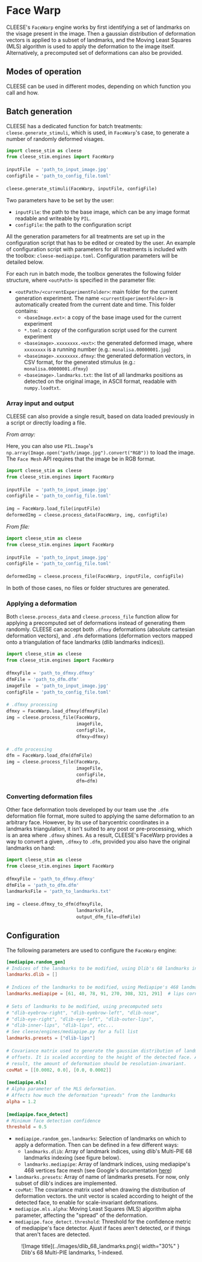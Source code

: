 # Face Warp

CLEESE's `FaceWarp` engine works by first identifying a set of landmarks on the visage present in the image. Then a gaussian distribution of
deformation vectors is applied to a subset of landmarks, and the Moving Least Squares (MLS) algorithm is used to apply the deformation to the image itself.
Alternatively, a precomputed set of deformations can also be provided.

## Modes of operation

CLEESE can be used in different modes, depending on which function you call and how. 

## Batch generation

CLEESE has a dedicated function for batch treatments: `cleese.generate_stimuli`, which is used, in `FaceWarp`'s case, to generate a number of randomly deformed visages.

``` py 
import cleese_stim as cleese
from cleese_stim.engines import FaceWarp

inputFile  = 'path_to_input_image.jpg'
configFile = 'path_to_config_file.toml'

cleese.generate_stimuli(FaceWarp, inputFile, configFile)
```

Two parameters have to be set by the user:

- `inputFile`: the path to the base image, which can be any image format readable and writeable by `PIL`.
- `configFile`: the path to the configuration script

All the generation parameters for all treatments are set up in the configuration script that has to be edited or created by the user. An example
of configuration script with parameters for all treatments is included with the toolbox: `cleese-mediapipe.toml`. Configuration parameters will be
detailed below.

For each run in batch mode, the toolbox generates the following folder structure, where `<outPath>` is specified in the parameter file:

- `<outPath>/<currentExperimentFolder>`: main folder for the current generation experiment. The name `<currentExperimentFolder>` is automatically created from the current date and time. This folder contains:
	- `<baseImage.ext>`: a copy of the base image used for the current experiment
	- `*.toml`: a copy of the configuration script used for the current experiment
	- `<baseimage>.xxxxxxxx.<ext>`: the generated deformed image, where `xxxxxxxx` is a running number (e.g.: `monalisa.00000001.jpg`)
	- `<baseimage>.xxxxxxxx.dfmxy`: the generated deformation vectors, in CSV format, for the generated stimulus (e.g.: `monalisa.00000001.dfmxy`)
	- `<baseimage>.landmarks.txt`: the list of all landmarks positions as detected on the original image, in ASCII format, readable with `numpy.loadtxt`.

### Array input and output

CLEESE can also provide a single result, based on data loaded previously in a script or directly loading a file.

*From array:* 

Here, you can also use `PIL.Image`'s `np.array(Image.open("path/image.jpg").convert("RGB"))` to load the image.
The `Face Mesh` API requires that the image be in RGB format.

```py
import cleese_stim as cleese
from cleese_stim.engines import FaceWarp

inputFile  = 'path_to_input_image.jpg'
configFile = 'path_to_config_file.toml'

img = FaceWarp.load_file(inputFile)
deformedImg = cleese.process_data(FaceWarp, img, configFile)
```

*From file:*
```py 
import cleese_stim as cleese
from cleese_stim.engines import FaceWarp

inputFile  = 'path_to_input_image.jpg'
configFile = 'path_to_config_file.toml'

deformedImg = cleese.process_file(FaceWarp, inputFile, configFile)
```

In both of those cases, no files or folder structures are generated.

### Applying a deformation

Both `cleese.process_data` and `cleese.process_file` function allow for applying a precomputed set of deformations instead of generating them
randomly. CLEESE can accept both `.dfmxy` deformations (absolute cartesian deformation vectors), and `.dfm` deformations (deformation
vectors mapped onto a triangulation of face landmarks (dlib landmarks indices)).

``` py 
import cleese_stim as cleese
from cleese_stim.engines import FaceWarp

dfmxyFile = 'path_to_dfmxy.dfmxy'
dfmFile = 'path_to_dfm.dfm'
imageFile  = 'path_to_input_image.jpg'
configFile = 'path_to_config_file.toml'

# .dfmxy processing
dfmxy = FaceWarp.load_dfmxy(dfmxyFile)
img = cleese.process_file(FaceWarp,
                          imageFile,
                          configFile,
                          dfmxy=dfmxy)

# .dfm processing
dfm = FaceWarp.load_dfm(dfmFile)
img = cleese.process_file(FaceWarp,
                          imageFile,
                          configFile,
                          dfm=dfm)
```

### Converting deformation files

Other face deformation tools developed by our team use the `.dfm` deformation file format, more suited to applying the same deformation to an
arbitrary face. However, by its use of barycentric coordinates in a landmarks triangulation, it isn't suited to any post or pre-processing, which is an area
where `.dfmxy` shines. As a result, CLEESE's FaceWarp provides a way to convert a given, `.dfmxy` to `.dfm`, provided you also have the original landmarks on hand:

```py 
import cleese_stim as cleese
from cleese_stim.engines import FaceWarp

dfmxyFile = 'path_to_dfmxy.dfmxy'
dfmFile = 'path_to_dfm.dfm'
landmarksFile = 'path_to_landmarks.txt'

img = cleese.dfmxy_to_dfm(dfmxyFile,
                          landmarksFile,
                          output_dfm_file=dfmFile)
```

## Configuration

The following parameters are used to configure the `FaceWarp` engine:

``` toml
[mediapipe.random_gen]
# Indices of the landmarks to be modified, using Dlib's 68 landmarks indexing
landmarks.dlib = []

# Indices of the landmarks to be modified, using Mediapipe's 468 landmarks indexing
landmarks.mediapipe = [61, 40, 78, 91, 270, 308, 321, 291]  # lips corners

# Sets of landmarks to be modified, using precomputed sets
# "dlib-eyebrow-right", "dlib-eyebrow-left", "dlib-nose",
# "dlib-eye-right", "dlib-eye-left", "dlib-outer-lips",
# "dlib-inner-lips", "dlib-lips", etc...
# See cleese/engines/mediapipe.py for a full list
landmarks.presets = ["dlib-lips"]

# Covariance matrix used to generate the gaussian distribution of landmarks
# offsets. It is scaled according to the height of the detected face. As a
# result, the amount of deformation should be resolution-invariant.
covMat = [[0.0002, 0.0], [0.0, 0.0002]]

[mediapipe.mls]
# Alpha parameter of the MLS deformation.
# Affects how much the deformation "spreads" from the landmarks
alpha = 1.2

[mediapipe.face_detect]
# Minimum face detection confidence
threshold = 0.5
```

- `mediapipe.random_gen.landmarks`: Selection of landmarks on which to apply a deformation. Then can be defined in a few different ways:
	- `landmarks.dlib`: Array of landmark indices, using dlib's Multi-PIE 68 landmarks indexing (see figure below).
	- `landmarks.mediapipe`: Array of landmark indices, using mediapipe's 468 vertices face mesh (see Google's documentation [here](https://github.com/google/mediapipe/blob/master/mediapipe/modules/face_geometry/data/canonical_face_model_uv_visualization.png))
- `landmarks.presets`: Array of name of landmarks presets. For now, only subset of dlib's indices are implemented.
- `covMat`: The covariance matrix used when drawing the distribution of deformation vectors. the unit vector is scaled according to height of the detected face, to enable for scale-invariant deformations.
- `mediapipe.mls.alpha`: Moving Least Squares (MLS) algorithm alpha parameter, affecting the "spread" of the deformation.
- `mediapipe.face_detect.threshold`: Threshold for the confidence metric of mediapipe's face detector. Ajust if faces aren't detected, or if things that aren't faces are detected.


<figure markdown="span">
  ![Image title](../images/dlib_68_landmarks.png){ width="30%" }
  <figcaption>Dlib's 68 Multi-PIE landmarks, 1-indexed.</figcaption>
</figure>

